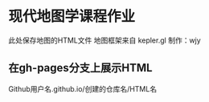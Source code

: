# 现代地图学课程作业
此处保存地图的HTML文件
地图框架来自 kepler.gl
制作：wjy

## 在gh-pages分支上展示HTML
Github用户名.github.io/创建的仓库名/HTML名
